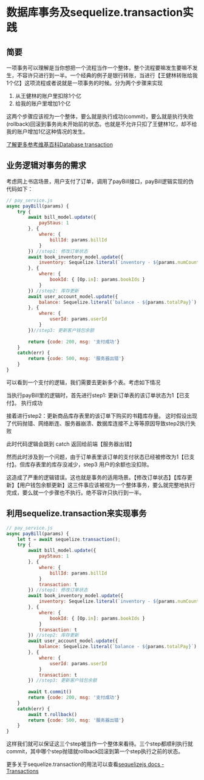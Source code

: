 # 数据库事务及sequelize.transaction实践

## 简要

一项事务可以理解是当你想把一个流程当作一个整体，整个流程要嘛发生要嘛不发生，不容许只进行到一半。一个经典的例子是银行转账，当进行【王健林转账给我1个亿】这项流程或者说就是一项事务的时候。分为两个步骤来实现

1. 从王健林的账户里扣除1个亿
2. 给我的账户里增加1个亿

这两个步骤应该视为一个整体，要么就是执行成功(commit)，要么就是执行失败(rollback)回滚到事务尚未开始前的状态。也就是不允许只扣了王健林1亿，却不给我的账户增加1亿这种情况的发生。

[了解更多参考维基百科Database transaction](https://en.wikipedia.org/wiki/Database_transaction)

## 业务逻辑对事务的需求

考虑网上书店场景，用户支付了订单，调用了payBill接口，payBill逻辑实现的伪代码如下：

```js
// pay_service.js
async payBill(params) {
    try {
        await bill_model.update({
            payStaus: 1
        }, {
            where: { 
                billId: params.billId 
            }
        }) //step1: 修改订单状态
        await book_inventory_model.update({
            inventory: Sequelize.literal(`inventory - ${params.numCount}`)
        }, { 
            where: {
                bookId: { [Op.in]: params.bookIds }
            }
        }) //step2: 库存更新
        await user_account_model.update({
            balance: Sequelize.literal(`balance - ${params.totalPay}`)
        }, {
            where: {
                userId: params.userId
            }
        })//step3: 更新客户钱包余额
        
        return {code: 200, msg: '支付成功'}
    }
    catch(err) {
        return {code: 500, msg: '服务器出错'}
    }
}
```

可以看到一个支付的逻辑，我们需要去更新多个表。考虑如下情况

当执行payBill里的逻辑时，首先进行step1: 更新订单表的该订单状态为1【已支付】。 执行成功

接着进行step2：更新商品库存表里的该订单下购买的书籍库存量。 这时假设出现了代码抛错、网络断连、服务器崩溃、数据库连接不上等等原因导致step2执行失败

此时代码逻辑会跳到 catch 返回给前端【服务器出错】

然而此时涉及到一个问题，由于订单表里该订单的支付状态已经被修改为1【已支付】。但库存表里的库存没减少，step3 用户的余额也没扣除。

这造成了严重的逻辑错误。这也就是事务的适用场景。【修改订单状态】【库存更新】【用户钱包余额更新】这三件事应该被视为一个整体事务，要么就完整地执行完成，要么就一个步骤也不执行。绝不容许只执行到一半。

## 利用sequelize.transaction来实现事务

```js
// pay_service.js
async payBill(params) {
    let t = await sequelize.transaction();
    try {
        await bill_model.update({
            payStaus: 1
        }, {
            where: { 
                billId: params.billId 
            }
            transaction: t
        }) //step1: 修改订单状态
        await book_inventory_model.update({
            inventory: Sequelize.literal(`inventory - ${params.numCount}`)
        }, { 
            where: {
                bookId: { [Op.in]: params.bookIds }
            }
            transaction: t 
        }) //step2: 库存更新
        await user_account_model.update({
            balance: Sequelize.literal(`balance - ${params.totalPay}`)
        }, {
            where: {
                userId: params.userId
            }
            transaction: t 
        }) //step3: 更新客户钱包余额
        
        await t.commit()
        return {code: 200, msg: '支付成功'}
    }
    catch(err) {
        await t.rollback()
        return {code: 500, msg: '服务器出错'}
    }
}
```

这样我们就可以保证这三个step被当作一个整体来看待。三个step都顺利执行就commit，其中哪个step抛错就rollback回滚到第一个step执行之前的状态。

更多关于sequelize.transaction的用法可以查看[sequelizejs docs - Transactions](http://docs.sequelizejs.com/manual/tutorial/transactions.html#)